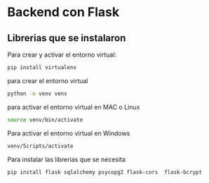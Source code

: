 # Backend con Flask

## Librerias que se instalaron

Para crear y activar el entorno virtual:

```bash
pip install virtualenv
```

para crear el entorno virtual

```bash
python -m venv venv
```

para activar el entorno virtual en MAC o Linux

```bash
source venv/bin/activate
```

Para activar el entorno virtual en Windows

```bash
venv/Scripts/activate
```

Para instalar las librerias que se necesita

```bash
pip install flask sqlalchemy psycopg2 flask-cors  flask-bcrypt

```
